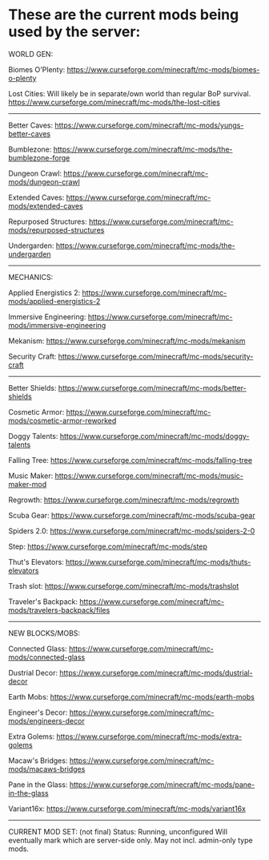# These are the current mods being used by the server:

WORLD GEN:


Biomes O'Plenty:
https://www.curseforge.com/minecraft/mc-mods/biomes-o-plenty

Lost Cities:
Will likely be in separate/own world than regular BoP survival.
https://www.curseforge.com/minecraft/mc-mods/the-lost-cities

--------------

Better Caves:
https://www.curseforge.com/minecraft/mc-mods/yungs-better-caves

Bumblezone:
https://www.curseforge.com/minecraft/mc-mods/the-bumblezone-forge

Dungeon Crawl:
https://www.curseforge.com/minecraft/mc-mods/dungeon-crawl

Extended Caves:
https://www.curseforge.com/minecraft/mc-mods/extended-caves

Repurposed Structures:
https://www.curseforge.com/minecraft/mc-mods/repurposed-structures

Undergarden:
https://www.curseforge.com/minecraft/mc-mods/the-undergarden

--------------

MECHANICS:


Applied Energistics 2:
https://www.curseforge.com/minecraft/mc-mods/applied-energistics-2

Immersive Engineering:
https://www.curseforge.com/minecraft/mc-mods/immersive-engineering

Mekanism:
https://www.curseforge.com/minecraft/mc-mods/mekanism

Security Craft:
https://www.curseforge.com/minecraft/mc-mods/security-craft

--------------

Better Shields:
https://www.curseforge.com/minecraft/mc-mods/better-shields

Cosmetic Armor:
https://www.curseforge.com/minecraft/mc-mods/cosmetic-armor-reworked

Doggy Talents:
https://www.curseforge.com/minecraft/mc-mods/doggy-talents

Falling Tree:
https://www.curseforge.com/minecraft/mc-mods/falling-tree

Music Maker:
https://www.curseforge.com/minecraft/mc-mods/music-maker-mod

Regrowth:
https://www.curseforge.com/minecraft/mc-mods/regrowth

Scuba Gear:
https://www.curseforge.com/minecraft/mc-mods/scuba-gear

Spiders 2.0:
https://www.curseforge.com/minecraft/mc-mods/spiders-2-0

Step:
https://www.curseforge.com/minecraft/mc-mods/step

Thut's Elevators:
https://www.curseforge.com/minecraft/mc-mods/thuts-elevators

Trash slot:
https://www.curseforge.com/minecraft/mc-mods/trashslot

Traveler's Backpack:
https://www.curseforge.com/minecraft/mc-mods/travelers-backpack/files

--------------

NEW BLOCKS/MOBS:


Connected Glass:
https://www.curseforge.com/minecraft/mc-mods/connected-glass

Dustrial Decor:
https://www.curseforge.com/minecraft/mc-mods/dustrial-decor

Earth Mobs:
https://www.curseforge.com/minecraft/mc-mods/earth-mobs

Engineer's Decor:
https://www.curseforge.com/minecraft/mc-mods/engineers-decor

Extra Golems:
https://www.curseforge.com/minecraft/mc-mods/extra-golems

Macaw's Bridges:
https://www.curseforge.com/minecraft/mc-mods/macaws-bridges

Pane in the Glass:
https://www.curseforge.com/minecraft/mc-mods/pane-in-the-glass

Variant16x:
https://www.curseforge.com/minecraft/mc-mods/variant16x

--------------

CURRENT MOD SET: (not final)
Status: Running, unconfigured
Will eventually mark which are server-side only.
May not incl. admin-only type mods.
